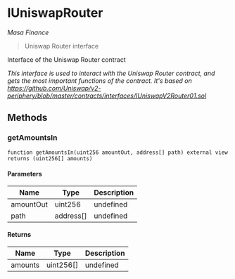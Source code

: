 # IUniswapRouter

*Masa Finance*

> Uniswap Router interface

Interface of the Uniswap Router contract

*This interface is used to interact with the Uniswap Router contract, and gets the most important functions of the contract. It&#39;s based on https://github.com/Uniswap/v2-periphery/blob/master/contracts/interfaces/IUniswapV2Router01.sol*

## Methods

### getAmountsIn

```solidity
function getAmountsIn(uint256 amountOut, address[] path) external view returns (uint256[] amounts)
```





#### Parameters

| Name | Type | Description |
|---|---|---|
| amountOut | uint256 | undefined |
| path | address[] | undefined |

#### Returns

| Name | Type | Description |
|---|---|---|
| amounts | uint256[] | undefined |




